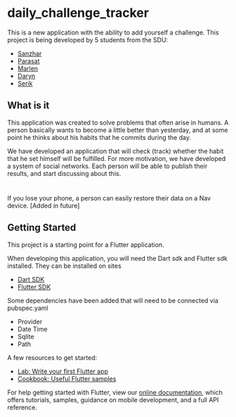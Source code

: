 # daily_challenge_tracker

This is a new application with the ability to add yourself a challenge.
This project is being developed by 5 students from the SDU:
- [Sanzhar](https://github.com/zsanzharko)
- [Parasat](https://github.com/parasat00)
- [Marlen](https://github.com/mkaisarovich)
- [Daryn](https://github.com/Daryn0001)
- [Serik](https://github.com/SSurikkiller)

## What is it
This application was created to solve problems that often arise in humans.
A person basically wants to become a little better than yesterday,
and at some point he thinks about his habits that he commits during the day.

We have developed an application that will check (track) whether the habit that
he set himself will be fulfilled. For more motivation, we have developed a system of social networks. 
Each person will be able to publish their results, and start discussing about this.

# 
If you lose your phone, a person can easily restore their data on a Nav device.
[Added in future]


## Getting Started

This project is a starting point for a Flutter application.

When developing this application, you will need the Dart sdk and Flutter sdk installed.
They can be installed on sites 
- [Dart SDK](https://dart.dev/get-dart)
- [Flutter SDK](https://flutter.dev/docs/get-started/install)

Some dependencies have been added that will need to be connected via pubspec.yaml
- Provider
- Date Time
- Sqlite
- Path

A few resources to get started:
- [Lab: Write your first Flutter app](https://flutter.dev/docs/get-started/codelab)
- [Cookbook: Useful Flutter samples](https://flutter.dev/docs/cookbook)

For help getting started with Flutter, view our
[online documentation](https://flutter.dev/docs), which offers tutorials,
samples, guidance on mobile development, and a full API reference.
